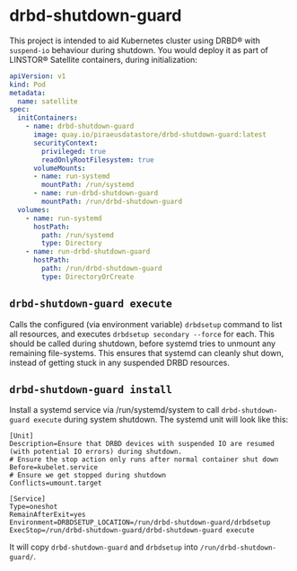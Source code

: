 # drbd-shutdown-guard

This project is intended to aid Kubernetes cluster using DRBD® with `suspend-io` behaviour during shutdown.
You would deploy it as part of LINSTOR® Satellite containers, during initialization:

```yaml
apiVersion: v1
kind: Pod
metadata:
  name: satellite
spec:
  initContainers:
    - name: drbd-shutdown-guard
      image: quay.io/piraeusdatastore/drbd-shutdown-guard:latest
      securityContext:
        privileged: true
        readOnlyRootFilesystem: true
      volumeMounts:
      - name: run-systemd
        mountPath: /run/systemd
      - name: run-drbd-shutdown-guard
        mountPath: /run/drbd-shutdown-guard
  volumes:
    - name: run-systemd
      hostPath:
        path: /run/systemd
        type: Directory
    - name: run-drbd-shutdown-guard
      hostPath:
        path: /run/drbd-shutdown-guard
        type: DirectoryOrCreate
```

## `drbd-shutdown-guard execute`
Calls the configured (via environment variable) `drbdsetup` command
to list	all resources, and executes `drbdsetup secondary --force` for each.
This should be called during shutdown, before systemd tries to unmount any
remaining file-systems.	This ensures that systemd can cleanly shut down, instead
of getting stuck in any	suspended DRBD resources.

## `drbd-shutdown-guard install`
Install a systemd service via /run/systemd/system to call `drbd-shutdown-guard execute`
during system shutdown. The systemd unit will look like this:

```
[Unit]
Description=Ensure that DRBD devices with suspended IO are resumed (with potential IO errors) during shutdown.
# Ensure the stop action only runs after normal container shut down
Before=kubelet.service
# Ensure we get stopped during shutdown
Conflicts=umount.target

[Service]
Type=oneshot
RemainAfterExit=yes
Environment=DRBDSETUP_LOCATION=/run/drbd-shutdown-guard/drbdsetup
ExecStop=/run/drbd-shutdown-guard/drbd-shutdown-guard execute
```

It will copy `drbd-shutdown-guard` and `drbdsetup` into `/run/drbd-shutdown-guard/`.
